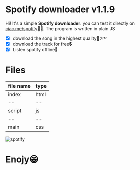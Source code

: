 # Spotify downloader v1.1.9

Hi! It's a simple **Spotify downloader**. 
you can test it directly on [ciac.me/spotify](https://ciac.me/spotify)🔌🌐.
The program is written in plain JS

 - [x] download the song in the highest quality💯↗➰
 - [x] download the track for free💲
 - [x] Listen spotify offline📴

# Files
| file name | type |
|--|--|
| index | html|
|--|--|
|script  |js  |
|--|--|
| main | css |


![spotify](https://upload.wikimedia.org/wikipedia/commons/1/19/Spotify_logo_without_text.svg)
# Enojy😁